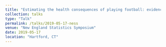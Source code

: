 ```yaml
---
title: "Estimating the health consequences of playing football: evidence from observational studies"
collection: talks
type: "Talk"
permalink: /talks/2019-05-17-ness
venue: "New England Statistics Symposium"
date: 2019-05-17
location: "Hartford, CT"
---
```

